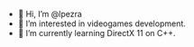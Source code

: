 - 👋 Hi, I’m @lpezra
- 👀 I’m interested in videogames development.
- 🌱 I’m currently learning DirectX 11 on C++.

<!---
lpezra/lpezra is a ✨ special ✨ repository because its `README.md` (this file) appears on your GitHub profile.
You can click the Preview link to take a look at your changes.
--->
